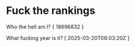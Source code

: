 # Fuck the rankings

Who the hell am I?
{ 18696832 }

What fucking year is it?
[ 2025-03-20T08:03:20Z ]
